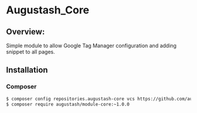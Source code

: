# Augustash_Core

## Overview:

Simple module to allow Google Tag Manager configuration and adding snippet to all pages.

## Installation

### Composer

```bash
$ composer config repositories.augustash-core vcs https://github.com/augustash/magento2-module-augustash-core.git
$ composer require augustash/module-core:~1.0.0
```
